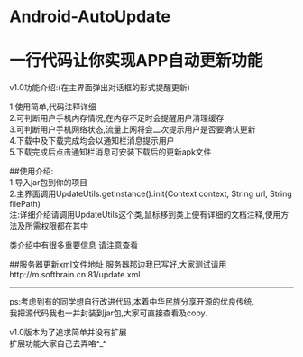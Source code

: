# Android-AutoUpdate 
# 一行代码让你实现APP自动更新功能

v1.0功能介绍:(在主界面弹出对话框的形式提醒更新)

1.使用简单,代码注释详细<br/>
2.可判断用户手机内存情况,在内存不足时会提醒用户清理缓存<br/>
3.可判断用户手机网络状态,流量上网将会二次提示用户是否要确认更新<br/>
4.下载中及下载完成均会以通知栏消息提示用户<br/>
5.下载完成后点击通知栏消息可安装下载后的更新apk文件<br/>

##使用介绍:<br/>
1.导入jar包到你的项目<br/>
2.主界面调用UpdateUtils.getInstance().init(Context context, String url, String filePath)<br/>
注:详细介绍请调用UpdateUtils这个类,鼠标移到类上便有详细的文档注释,使用方法及所需权限都在其中<br/>

类介绍中有很多重要信息 请注意查看<br/>

##服务器更新xml文件地址
服务器那边我已写好,大家测试请用http://m.softbrain.cn:81/update.xml 

*****************************************************************************
ps:考虑到有的同学想自行改进代码,本着中华民族分享开源的优良传统.<br/>
我把源代码我也一并封装到jar包,大家可直接查看及copy.<br/>

v1.0版本为了追求简单并没有扩展<br/>
扩展功能大家自己去弄咯^_^
